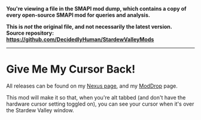 **You're viewing a file in the SMAPI mod dump, which contains a copy of every open-source SMAPI mod
for queries and analysis.**

**This is _not_ the original file, and not necessarily the latest version.**  
**Source repository: https://github.com/DecidedlyHuman/StardewValleyMods**

----

# Give Me My Cursor Back!
All releases can be found on my [Nexus page](https://www.nexusmods.com/users/79440738?tab=user+files), and my [ModDrop](https://www.moddrop.com/stardew-valley/profile/251772/mods) page.

This mod will make it so that, when you're alt tabbed (and don't have the hardware cursor setting toggled on), you can see your cursor when it's over the Stardew Valley window.